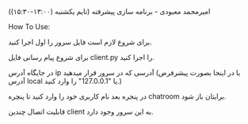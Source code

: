 امیرمحمد معبودی - 
برنامه سازی پیشرفته (تایم یکشنبه (۱۳:۰۰-۱۵:۳۰))

How To Use:

برای شروع لازم است فایل سرور را اول اجرا کنید.

برای شروع پیام رسانی فایل client.py را اجرا کنید.

در جایگاه آدرس ip آدرسی که در سرور قرار میدهید (یا در اینجا بصورت پیشرفرض آدرس local یا  "127.0.0.1" را وارد کنید.)

در پنجره بعد نام کاربری خود را وارد کنید تا پنچره chatroom برایتان باز شود.

قابلیت اتصال چندین client به این سرور وجود دارد.
